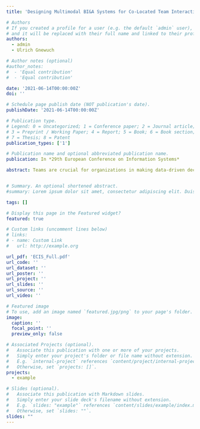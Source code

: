 ```yaml
---
title: 'Designing Multimodal BI&A Systems for Co-Located Team Interactions'

# Authors
# If you created a profile for a user (e.g. the default `admin` user), write the username (folder name) here
# and it will be replaced with their full name and linked to their profile.
authors:
  - admin
  - Ulrich Gnewuch

# Author notes (optional)
#author_notes:
#  - 'Equal contribution'
#  - 'Equal contribution'

date: '2021-06-14T00:00:00Z'
doi: ''

# Schedule page publish date (NOT publication's date).
publishDate: '2021-06-14T00:00:00Z'

# Publication type.
# Legend: 0 = Uncategorized; 1 = Conference paper; 2 = Journal article;
# 3 = Preprint / Working Paper; 4 = Report; 5 = Book; 6 = Book section;
# 7 = Thesis; 8 = Patent
publication_types: ['1']

# Publication name and optional abbreviated publication name.
publication: In *29th European Conference on Information Systems*

abstract: Teams are crucial for organizations in making data-driven decisions. However, current business intelligence & analytics (BI&A) systems are primarily designed to support individuals and, therefore, cannot be used effectively in co-located team interactions. To address this challenge, we conduct a design science research (DSR) project to design a multimodal BI&A system providing touch and speech interactions that can be used effectively by teams. Drawing on the theory of effective use and existing guidelines for multimodal user interfaces, we propose three design principles and instantiate them in a software artifact. The results of a focus group evaluation indicate that enhancing the BI&A system with multimodal capabilities increases transparent interaction and facilitates effective use of the system in co-located team interactions. Our DSR project contributes novel design knowledge for multimodal BI&A systems with touch and speech modalities that facilitate effective use in co-located team interactions.


# Summary. An optional shortened abstract.
#summary: Lorem ipsum dolor sit amet, consectetur adipiscing elit. Duis posuere tellus ac convallis placerat. Proin tincidunt magna sed ex sollicitudin condimentum.

tags: []

# Display this page in the Featured widget?
featured: true

# Custom links (uncomment lines below)
# links:
# - name: Custom Link
#   url: http://example.org

url_pdf: 'ECIS_Full.pdf'
url_code: ''
url_dataset: ''
url_poster: ''
url_project: ''
url_slides: ''
url_source: ''
url_video: ''

# Featured image
# To use, add an image named `featured.jpg/png` to your page's folder.
image:
  caption: ''
  focal_point: ''
  preview_only: false

# Associated Projects (optional).
#   Associate this publication with one or more of your projects.
#   Simply enter your project's folder or file name without extension.
#   E.g. `internal-project` references `content/project/internal-project/index.md`.
#   Otherwise, set `projects: []`.
projects:
  - example

# Slides (optional).
#   Associate this publication with Markdown slides.
#   Simply enter your slide deck's filename without extension.
#   E.g. `slides: "example"` references `content/slides/example/index.md`.
#   Otherwise, set `slides: ""`.
slides: ""
---
```

